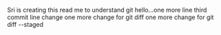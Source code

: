 
Sri is creating this read me to understand git
hello...one more line
third commit line change
one more change for git diff
one more change for git diff --staged
